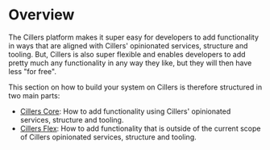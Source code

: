 # Overview

The Cillers platform makes it super easy for developers to add functionality in ways that are aligned with Cillers' opinionated services, structure and tooling. But, Cillers is also super flexible and enables developers to add pretty much any functionality in any way they like, but they will then have less "for free".&#x20;

This section on how to build your system on Cillers is therefore structured in two main parts:&#x20;

* [Cillers Core](cillers-core/): How to add functionality using Cillers' opinionated services, structure and tooling.
* [Cillers Flex](cillers-flex.md): How to add functionality that is outside of the current scope of Cillers opinionated services, structure and tooling.&#x20;

